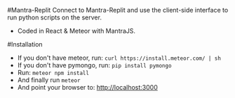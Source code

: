 #Mantra-Replit
Connect to Mantra-Replit and use the client-side interface to run python scripts on the server.

* Coded in React & Meteor with MantraJS.

#Installation
* If you don't have meteor, run: `curl https://install.meteor.com/ | sh`
* If you don't have pymongo, run: `pip install pymongo`
* Run: `meteor npm install`
* And finally run `meteor`
* And point your browser to: [http://localhost:3000](http://localhost:3000)
